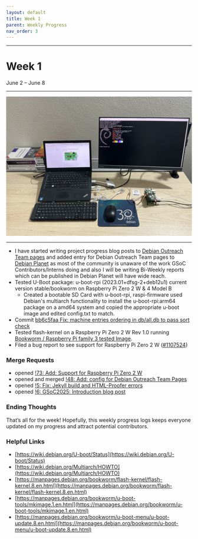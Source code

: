 ```yaml
---
layout: default
title: Week 1
parent: Weekly Progress
nav_order: 3
---
```

---
# Week 1
June 2 – June 8

---

![](/assets/images/setup.png)

---

- I have started writing project progress blog posts to [Debian Outreach Team pages](https://outreach-team.pages.debian.net/) and added entry for Debian Outreach Team pages to [Debian Planet](https://planet.debian.org/) as most of the community is unaware of the work GSoC Contributors/Interns doing and also I will be writing Bi-Weekly reports which can be published in Debian Planet will have wide reach.
- Tested U-Boot package: u-boot-rpi (2023.01+dfsg-2+deb12u1) current version stable/bookworm on  Raspberry Pi Zero 2 W & 4 Model B
   -  Created a bootable SD Card with u-boot-rpi, raspi-firmware used Debian's multiarch functionality to install the u-boot-rpi:arm64 package on a amd64 system and copied the appropriate u-boot image and edited config.txt to match.
- Commit [bb6c5faa Fix: machine entries ordering in db/all.db to pass sort check](https://salsa.debian.org/installer-team/flash-kernel/-/commit/bb6c5faa9cf772f2b3978e3d307273e4cb20b5b9?merge_request_iid=71)
- Tested flash-kernel on a Raspberry Pi Zero 2 W Rev 1.0 running [Bookworm / Raspberry Pi family 3 tested Image](https://raspi.debian.net/tested/20231109_raspi_3_bookworm.img.xz). 
- Filed a bug report to see support for Raspberry Pi Zero 2 W ([#1107524](https://bugs.debian.org/cgi-bin/bugreport.cgi?bug=1107524))



### Merge Requests

- opened [!73: Add: Support for Raspberry Pi Zero 2 W](https://salsa.debian.org/installer-team/flash-kernel/-/merge_requests/73) 
- opened and merged [!48: Add: config for Debian Outreach Team Pages](https://salsa.debian.org/planet-team/config/-/merge_requests/48)
- opened [!5: Fix: Jekyll build and HTML-Proofer errors](https://salsa.debian.org/outreach-team/outreach-team.pages.debian.net/-/merge_requests/5)
- opened [!6:  GSoC2025: Introduction blog post](https://salsa.debian.org/outreach-team/outreach-team.pages.debian.net/-/merge_requests/6)


### Ending Thoughts

That’s all for the week! Hopefully, this weekly progress logs keeps everyone updated on my progress and attract potential contributors.

### Helpful Links
- [https://wiki.debian.org/U-boot/Status](https://wiki.debian.org/U-boot/Status)
- [https://wiki.debian.org/Multiarch/HOWTO](https://wiki.debian.org/Multiarch/HOWTO)
- [https://manpages.debian.org/bookworm/flash-kernel/flash-kernel.8.en.html](https://manpages.debian.org/bookworm/flash-kernel/flash-kernel.8.en.html)
- [https://manpages.debian.org/bookworm/u-boot-tools/mkimage.1.en.html](https://manpages.debian.org/bookworm/u-boot-tools/mkimage.1.en.html)
- [https://manpages.debian.org/bookworm/u-boot-menu/u-boot-update.8.en.html](https://manpages.debian.org/bookworm/u-boot-menu/u-boot-update.8.en.html)



